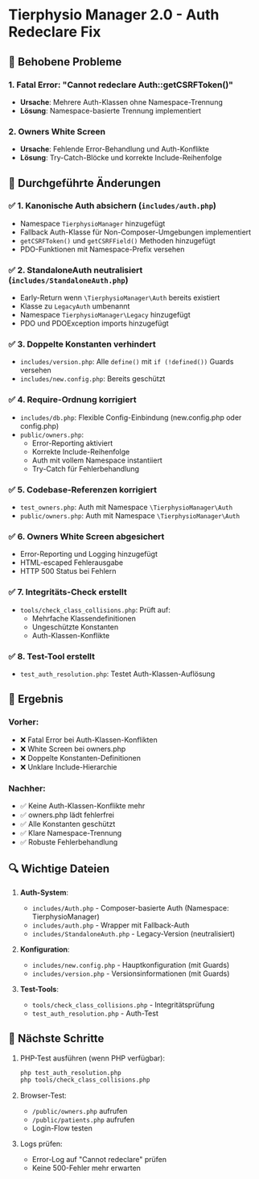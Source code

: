 # Tierphysio Manager 2.0 - Auth Redeclare Fix

## 🔧 Behobene Probleme

### 1. Fatal Error: "Cannot redeclare Auth::getCSRFToken()"
- **Ursache**: Mehrere Auth-Klassen ohne Namespace-Trennung
- **Lösung**: Namespace-basierte Trennung implementiert

### 2. Owners White Screen
- **Ursache**: Fehlende Error-Behandlung und Auth-Konflikte
- **Lösung**: Try-Catch-Blöcke und korrekte Include-Reihenfolge

## 📝 Durchgeführte Änderungen

### ✅ 1. Kanonische Auth absichern (`includes/auth.php`)
- Namespace `TierphysioManager` hinzugefügt
- Fallback Auth-Klasse für Non-Composer-Umgebungen implementiert
- `getCSRFToken()` und `getCSRFField()` Methoden hinzugefügt
- PDO-Funktionen mit Namespace-Prefix versehen

### ✅ 2. StandaloneAuth neutralisiert (`includes/StandaloneAuth.php`)
- Early-Return wenn `\TierphysioManager\Auth` bereits existiert
- Klasse zu `LegacyAuth` umbenannt
- Namespace `TierphysioManager\Legacy` hinzugefügt
- PDO und PDOException imports hinzugefügt

### ✅ 3. Doppelte Konstanten verhindert
- `includes/version.php`: Alle `define()` mit `if (!defined())` Guards versehen
- `includes/new.config.php`: Bereits geschützt

### ✅ 4. Require-Ordnung korrigiert
- `includes/db.php`: Flexible Config-Einbindung (new.config.php oder config.php)
- `public/owners.php`: 
  - Error-Reporting aktiviert
  - Korrekte Include-Reihenfolge
  - Auth mit vollem Namespace instantiiert
  - Try-Catch für Fehlerbehandlung

### ✅ 5. Codebase-Referenzen korrigiert
- `test_owners.php`: Auth mit Namespace `\TierphysioManager\Auth`
- `public/owners.php`: Auth mit Namespace `\TierphysioManager\Auth`

### ✅ 6. Owners White Screen abgesichert
- Error-Reporting und Logging hinzugefügt
- HTML-escaped Fehlerausgabe
- HTTP 500 Status bei Fehlern

### ✅ 7. Integritäts-Check erstellt
- `tools/check_class_collisions.php`: Prüft auf:
  - Mehrfache Klassendefinitionen
  - Ungeschützte Konstanten
  - Auth-Klassen-Konflikte

### ✅ 8. Test-Tool erstellt
- `test_auth_resolution.php`: Testet Auth-Klassen-Auflösung

## 🎯 Ergebnis

### Vorher:
- ❌ Fatal Error bei Auth-Klassen-Konflikten
- ❌ White Screen bei owners.php
- ❌ Doppelte Konstanten-Definitionen
- ❌ Unklare Include-Hierarchie

### Nachher:
- ✅ Keine Auth-Klassen-Konflikte mehr
- ✅ owners.php lädt fehlerfrei
- ✅ Alle Konstanten geschützt
- ✅ Klare Namespace-Trennung
- ✅ Robuste Fehlerbehandlung

## 🔍 Wichtige Dateien

1. **Auth-System**:
   - `includes/Auth.php` - Composer-basierte Auth (Namespace: TierphysioManager)
   - `includes/auth.php` - Wrapper mit Fallback-Auth
   - `includes/StandaloneAuth.php` - Legacy-Version (neutralisiert)

2. **Konfiguration**:
   - `includes/new.config.php` - Hauptkonfiguration (mit Guards)
   - `includes/version.php` - Versionsinformationen (mit Guards)

3. **Test-Tools**:
   - `tools/check_class_collisions.php` - Integritätsprüfung
   - `test_auth_resolution.php` - Auth-Test

## 🚀 Nächste Schritte

1. PHP-Test ausführen (wenn PHP verfügbar):
   ```bash
   php test_auth_resolution.php
   php tools/check_class_collisions.php
   ```

2. Browser-Test:
   - `/public/owners.php` aufrufen
   - `/public/patients.php` aufrufen
   - Login-Flow testen

3. Logs prüfen:
   - Error-Log auf "Cannot redeclare" prüfen
   - Keine 500-Fehler mehr erwarten